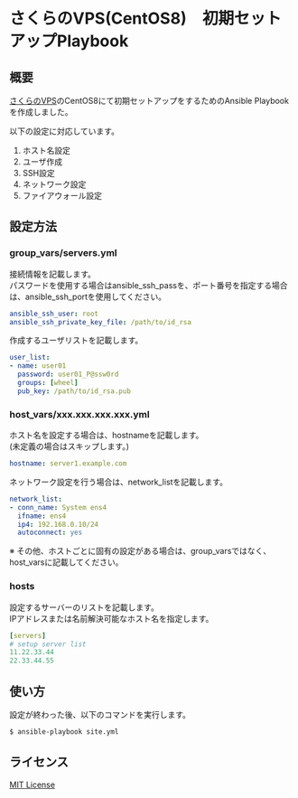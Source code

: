 # さくらのVPS(CentOS8)　初期セットアップPlaybook

## 概要

[さくらのVPS](https://vps.sakura.ad.jp/)のCentOS8にて初期セットアップをするためのAnsible Playbookを作成しました。

以下の設定に対応しています。

1. ホスト名設定
1. ユーザ作成
1. SSH設定
1. ネットワーク設定
1. ファイアウォール設定

## 設定方法

### group_vars/servers.yml

接続情報を記載します。  
パスワードを使用する場合はansible_ssh_passを、ポート番号を指定する場合は、ansible_ssh_portを使用してください。
```yaml
ansible_ssh_user: root
ansible_ssh_private_key_file: /path/to/id_rsa
```

作成するユーザリストを記載します。
```yaml
user_list:
- name: user01
  password: user01_P@ssw0rd
  groups: [wheel]
  pub_key: /path/to/id_rsa.pub
```
### host_vars/xxx.xxx.xxx.xxx.yml

ホスト名を設定する場合は、hostnameを記載します。  
(未定義の場合はスキップします。)
```yaml
hostname: server1.example.com
```
ネットワーク設定を行う場合は、network_listを記載します。

```yaml
network_list:
- conn_name: System ens4
  ifname: ens4
  ip4: 192.168.0.10/24
  autoconnect: yes
```

※ その他、ホストごとに固有の設定がある場合は、group_varsではなく、host_varsに記載してください。

### hosts

設定するサーバーのリストを記載します。  
IPアドレスまたは名前解決可能なホスト名を指定します。
```yaml
[servers]
# setup server list
11.22.33.44
22.33.44.55
```

## 使い方

設定が終わった後、以下のコマンドを実行します。

```bash
$ ansible-playbook site.yml
```
## ライセンス

[MIT License](https://opensource.org/licenses/mit-license.php)